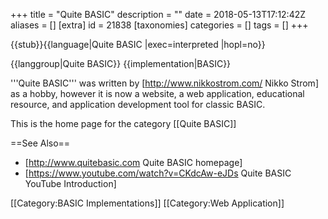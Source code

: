 +++
title = "Quite BASIC"
description = ""
date = 2018-05-13T17:12:42Z
aliases = []
[extra]
id = 21838
[taxonomies]
categories = []
tags = []
+++

{{stub}}{{language|Quite BASIC
|exec=interpreted
|hopl=no}}

{{langgroup|Quite BASIC}}
{{implementation|BASIC}}

'''Quite BASIC''' was written by [http://www.nikkostrom.com/ Nikko Strom] as a hobby, however it is now a website, a web application, educational resource, and application development tool for classic BASIC.

This is the home page for the category [[Quite BASIC]]

==See Also==
* [http://www.quitebasic.com Quite BASIC homepage]
* [https://www.youtube.com/watch?v=CKdcAw-eJDs Quite BASIC YouTube Introduction]

[[Category:BASIC Implementations]]
[[Category:Web Application]]
